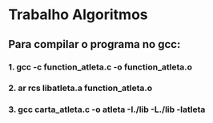 # Trabalho Algoritmos
## Para compilar o programa no gcc:
### 1. gcc -c function_atleta.c -o function_atleta.o
### 2. ar rcs libatleta.a function_atleta.o 
### 3. gcc carta_atleta.c -o atleta -I./lib -L./lib -latleta
